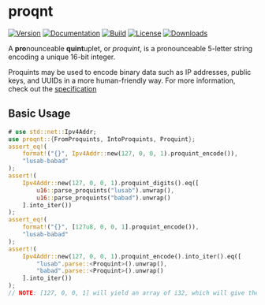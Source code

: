 # proqnt

[![Version](https://img.shields.io/crates/v/proqnt)](https://crates.io/crates/proqnt)
[![Documentation](https://img.shields.io/docsrs/proqnt)](https://docs.rs/proqnt/latest/proqnt/)
[![Build](https://img.shields.io/github/actions/workflow/status/imbrem/proqnt/rust.yml)](https://github.com/imbrem/proqnt/actions)
[![License](https://img.shields.io/crates/l/proqnt/0.1.0)](https://crates.io/crates/proqnt)
[![Downloads](https://img.shields.io/crates/d/proqnt)](https://crates.io/crates/proqnt)

A **pro**nounceable **quint**uplet, or *proquint*, is a pronounceable 5-letter string encoding a unique 16-bit integer.

Proquints may be used to encode binary data such as IP addresses, public keys, and UUIDs in a more human-friendly way.
For more information, check out the [specification](https://arxiv.org/html/0901.4016)

## Basic Usage

```rust
# use std::net::Ipv4Addr;
use proqnt::{FromProquints, IntoProquints, Proquint};
assert_eq!(
    format!("{}", Ipv4Addr::new(127, 0, 0, 1).proquint_encode()),
    "lusab-babad"
);
assert!(
    Ipv4Addr::new(127, 0, 0, 1).proquint_digits().eq([
        u16::parse_proquints("lusab").unwrap(),
        u16::parse_proquints("babad").unwrap()
    ].into_iter())
);
assert_eq!(
    format!("{}", [127u8, 0, 0, 1].proquint_encode()),
    "lusab-babad"
);
assert!(
    Ipv4Addr::new(127, 0, 0, 1).proquint_encode().into_iter().eq([
        "lusab".parse::<Proquint>().unwrap(),
        "babad".parse::<Proquint>().unwrap()
    ].into_iter())
);
// NOTE: [127, 0, 0, 1] will yield an array of i32, which will give the wrong result!
```